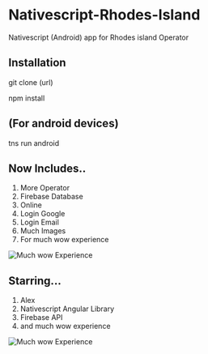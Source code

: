# Nativescript-Rhodes-Island
Nativescript (Android) app for Rhodes island Operator 

## Installation
git clone (url)

npm install

## (For android devices)
tns run android 

## Now Includes..

1. More Operator
2. Firebase Database
3. Online
4. Login Google
5. Login Email
6. Much Images
7. For much wow experience

![Much wow Experience](https://pakdebikin.web.id/wp-content/uploads/2018/07/doge-291x300.png)

## Starring...
1. Alex
2. Nativescript Angular Library
3. Firebase API
4. and much wow experience

![Much wow Experience](https://www.nicepng.com/png/detail/368-3681808_wow-such-doge-wow-such-doge-wow-such.png)

